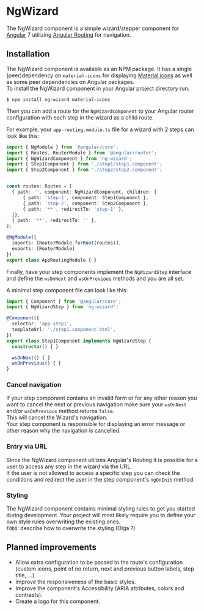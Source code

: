# NgWizard
The NgWizard component is a simple wizard/stepper component for
[Angular](https://angular.io) 7 utilizing
[Angular Routing](https://angular.io/guide/router) for navigation.

## Installation
The NgWizard component is available as an NPM package. It has a single
(peer)dependency on `material-icons` for displaying
[Material icons](https://material.io/tools/icons) as well as some peer
dependencies on Angular packages.  
To install the NgWizard component in your Angular project directory run:
```
$ npm install ng-wizard material-icons
```

Then you can add a route for the `NgWizardComponent` to your Angular
router configuration with each step in the wizard as a child route.

For example, your `app-routing.module.ts` file for a wizard with 2 steps
can look like this:
```typescript
import { NgModule } from '@angular/core';
import { Routes, RouterModule } from '@angular/router';
import { NgWizardComponent } from 'ng-wizard';
import { Step1Component } from './step1/step1.component';
import { Step2Component } from './step2/step2.component';


const routes: Routes = [
  { path: '', component: NgWizardComponent, children: [
      { path: 'step-1', component: Step1Component },
      { path: 'step-2', component: Step2Component },
      { path: '**', redirectTo: 'step-1' },
  ]},
  { path: '**', redirectTo: '' },
];

@NgModule({
  imports: [RouterModule.forRoot(routes)],
  exports: [RouterModule]
})
export class AppRoutingModule { }
```

Finally, have your step components implement the `NgWizardStep`
interface and define the `wsOnNext` and `wsOnPrevious` methods and you
are all set.

A minimal step component file can look like this:
```typescript
import { Component } from '@angular/core';
import { NgWizardStep } from 'ng-wizard';

@Component({
  selector: 'app-step1',
  templateUrl: './step1.component.html',
})
export class Step1Component implements NgWizardStep {
  constructor() { }

  wsOnNext() { }
  wsOnPrevious() { }
}
```

### Cancel navigation
If your step component contains an invalid form or for any other reason
you want to cancel the next or previous navigation make sure your
`wsOnNext` and/or `wsOnPrevious` method returns `false`.  
This will cancel the Wizard's navigation.  
Your step component is responsible for displaying an error message or
other reason why the navigation is cancelled.

### Entry via URL
Since the NgWizard component utilizes Angular's Routing it is possible
for a user to access any step in the wizard via the URL.  
If the user is not allowed to access a specific step you can check the
conditions and redirect the user in the step component's `ngOnInit`
method.

### Styling
The NgWizard component contains minimal styling rules to get you started
during development. Your project will most likely require you to define
your own style rules overwriting the existing ones.  
`TODO`: describe how to overwrite the styling (Olga ?)

## Planned improvements
* Allow extra configuration to be passed to the route's configuration
  (custom icons, point of no return, next and previous button labels,
  step title, ...).
* Improve the responsiveness of the basic styles.
* Improve the component's Accessibility (ARIA attributes, colors and
  contrasts).
* Create a logo for this component.

